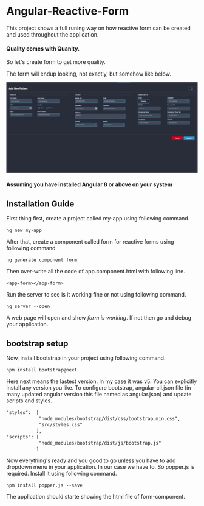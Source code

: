 # Angular-Reactive-Form

This project shows a full runing way on how reactive form can be created and used throughout the application.

#### Quality comes with Quanity.
So let's create form to get more quality.

The form will endup looking, not exactly, but somehow like below.

![](images/FormToCreate.jpeg)

#### Assuming you have installed Angular 8 or above on your system

## Installation Guide
First thing first, create a project called my-app using following command.

```
ng new my-app
```

After that, create a component called form for reactive forms using following command.

```
ng generate component form
```

Then over-write all the code of app.component.html with following line.

```
<app-form></app-form>
```

Run the server to see is it working fine or not using following command.

```
ng server --open
```

A web page will open and show _form is working_. If not then go and debug your application.

## bootstrap setup

Now, install bootstrap in your project using following command.

```
npm install bootstrap@next
```
Here next means the lastest version. In my case it was v5. You can explicitly install any version you like.
To configure bootstrap, angular-cli.json file (in many updated angular version this file named as angular.json) and update scripts and styles.

```
"styles":  [
            "node_modules/bootstrap/dist/css/bootstrap.min.css",
            "src/styles.css"
           ],
"scripts": [
            "node_modules/bootstrap/dist/js/bootstrap.js"
           ]
```

Now everything's ready and you good to go unless you have to add dropdown menu in your application. In our case we have to. So popper.js is required. Install it using following command.

```
npm install popper.js --save
```

The application should starte showing the html file of form-component.
